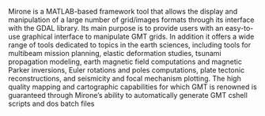 Mirone is a MATLAB-based framework tool that allows the display and manipulation of a large number of grid/images formats through its interface with the GDAL library. Its main purpose is to provide users with an easy-to-use graphical interface to manipulate GMT grids. In addition it offers a wide range of tools dedicated to topics in the earth sciences, including tools for multibeam mission planning, elastic deformation studies, tsunami propagation modeling, earth magnetic field computations and magnetic Parker inversions, Euler rotations and poles computations, plate tectonic reconstructions, and seismicity and focal mechanism plotting. The high quality mapping and cartographic capabilities for which GMT is renowned is guaranteed through Mirone’s ability to automatically generate GMT cshell scripts and dos batch files